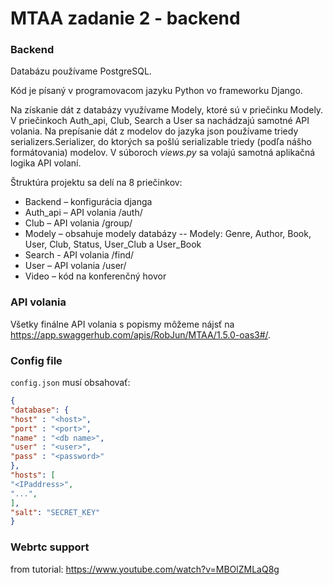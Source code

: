 
# MTAA zadanie 2 - backend

### Backend
Databázu používame PostgreSQL.

Kód je písaný v programovacom jazyku Python vo frameworku Django.

Na získanie dát z databázy využívame Modely, ktoré sú v priečinku Modely. V priečinkoch Auth_api, Club, Search a User sa nachádzajú samotné API volania. Na prepísanie dát z modelov do jazyka json používame triedy serializers.Serializer, do ktorých sa pošlú serializable triedy (podľa nášho formátovania) modelov. V súboroch *views.py* sa volajú samotná aplikačná logika API volaní.

Štruktúra projektu sa delí na 8 priečinkov:
 - Backend – konfigurácia djanga
 -  Auth_api – API volania /auth/
 - Club – API volania /group/
 - Modely – obsahuje modely databázy
-- Modely: Genre, Author, Book, User, Club, Status, User_Club a User_Book
- Search - API volania /find/
- User – API volania /user/
- Video – kód na konferenčný hovor

### API volania

Všetky finálne API volania s popismy môžeme nájsť na https://app.swaggerhub.com/apis/RobJun/MTAA/1.5.0-oas3#/.

### Config file
`config.json` musí obsahovať:
```json
{
"database": {
"host" : "<host>",
"port" : "<port>",
"name" : "<db name>",
"user" : "<user>",
"pass" : "<password>"
},
"hosts": [
"<IPaddress>",
"...",
],
"salt": "SECRET_KEY"
}
```
### Webrtc support
from tutorial: https://www.youtube.com/watch?v=MBOlZMLaQ8g